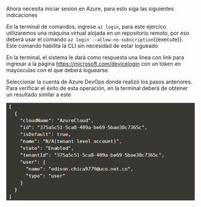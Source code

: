 Ahora necesita iniciar sesion en Azure, para esto siga las siguientes indicaciones

En la terminal de comandos, ingrese `az login`, para este ejercico utilizaremos una máquina virtual alojada en un repositorio remoto, por eso deberá usar el comando `az login --allow-no-subscription`{{execute}}. Este comando habilita la CLI sin necesidad de estar logueado

En la terminal, el sistema le dará como respuesta una línea con link para ingresar a la página https://microsoft.com/devicelogin con un token en mayúsculas con el que deberá loguearse.

Seleccionar la cuenta de Azure DevOps donde realizó los pasos anteriores. Para verificar el éxito de esta operación, en la terminal deberá de obtener un resultado similar a este

![inicio-exitoso](./assets/inicio-exitoso.png)